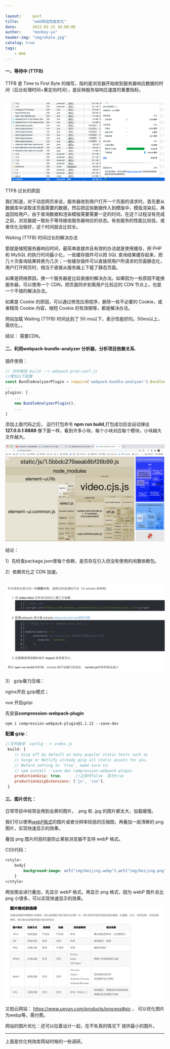 ```yaml
---

layout:     post
title:      "web网站性能优化"
date:       2022-02-15 18:00:00
author:     "monkey-yu"
header-img: "img/whale.jpg"
catalog: true
tags:
    - Web
---
```


#### 一、等待中 (TTFB)

TTFB 是 Time to First Byte 的缩写，指的是浏览器开始收到服务器响应数据的时间（后台处理时间+重定向时间），是反映服务端响应速度的重要指标。

​	![web-1](/img/post_img/web-performance/web-1.png)

TTFB 过长的原因

我们知道，对于动态网页来说，服务器收到用户打开一个页面的请求时，首先要从数据库中读取该页面需要的数据，然后把这些数据传入到模版中，模版渲染后，再返回给用户。由于查询数据和渲染模版需要需要一定的时间，在这个过程没有完成之前，浏览器就一致处于等待接收服务器响应的状态。有些服务的性能比较低，或者优化没做好，这个时间就会比较长。

Waiting (TTFB) 时间过长的解决办法

那就是缩短服务器响应时间，最简单直接并且有效的办法就是使用缓存，把 PHP 和 MySQL 的执行时间最小化，一些缓存插件可以把 SQL 查询结果缓存起来，把几十次查询结果转换为几次；一些缓存插件可以直接把用户所请求的页面静态化，用户打开网页时，相当于直接从服务器上下载了静态页面。

如果是网络原因，换一个服务器是比较直接的解决办法。如果因为一些原因不能换服务器，可以使用一个 CDN，把页面同步到离用户比较近的 CDN 节点上，也是一个不错的解决办法。

如果是 Cookie 的原因，可以通过修改应用程序，删除一些不必要的 Cookie，或者精简 Cookie 内容，缩短 Cookie 的有效期等，都是解决办法。

网站加载 Waiting (TTFB) 时间达到了 50 ms以下，表示性能好的。50ms以上，需优化。。

结论： 需要CDN。

#### 二、利用webpack-bundle-analyzer 分析器，分析项目依赖关系.

插件使用：

```javascript
// 文件路径 build --> webpack.prod.conf.js   
//增加以下配置
const BundleAnalyzerPlugin = require('webpack-bundle-analyzer').BundleAnalyzerPlugin;
...
plugins: [
	...
    new BundleAnalyzerPlugin(),
    ...
]
```

添加上面代码之后， 运行打包命令 **npm run build**,打包成功后会自动弹出 **127.0.0.1:8888** 像下面一样，看到许多小块，每个小块对应每个模块，小块越大文件越大。

![web-2](/img/post_img/web-performance/web-2.png)

结论：

1）先检查package.json里每个依赖，是否存在引入但没有使用的闲置依赖包。

2）依赖优化之 CDN 加速。

​	![web-3](/img/post_img/web-performance/web-3.png)

3） gzip暴力压缩：

nginx开启 gzip模式；

vue 开启gzip:

先安装**compression-webpack-plugin**

```
npm i compression-webpack-plugin@1.1.12 --save-dev
```

**配置 gzip**：

```javascript
//文件路径  config --> index.js
 build: {
    // Gzip off by default as many popular static hosts such as
   	// Surge or Netlify already gzip all static assets for you.
   	// Before setting to `true`, make sure to:
   	// npm install --save-dev compression-webpack-plugin
   	productionGzip: true,      //之前时false  改为true
   	productionGzipExtensions: ['js', 'css'],
 }
```

#### 三、图片优化：

日常项目中经常会用到全屏的图片， .png 和 .jpg 的图片都太大，加载缓慢。

我们可以使用[webP格式](https://www.upyun.com/webp)的图片或者分辨率较低的压缩图，再叠加一层清晰的 png 图片，实现快速显示的效果。

叠加 png 图片的目的是防止某些浏览器不支持 webP 格式。

CSS代码：

```css
<style>
    body{
        background-image: url("img/beijing.webp"),url("img/beijing.png");
    }
</style>
```

两张图会进行叠加，先显示 webP 格式，再显示 png 格式，因为 webP 图片会比 png 小很多，可以实现快速显示的效果。

![web-4](/img/post_img/web-performance/web-4.png)

又拍云网站： https://www.upyun.com/products/process#pic ， 可以优化图片为webp等，需付费。

网站的图片优化：还可以拉着设计一起，在不失真的情况下 提供最小的图片。

------

上面是优化特效库网站时候的一些调研。
